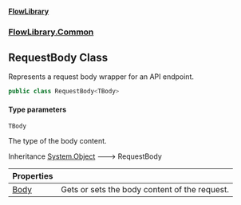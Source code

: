 #### [FlowLibrary](FlowLibrary.md 'FlowLibrary')
### [FlowLibrary.Common](FlowLibrary.Common.md 'FlowLibrary.Common')

## RequestBody<TBody> Class

Represents a request body wrapper for an API endpoint.

```csharp
public class RequestBody<TBody>
```
#### Type parameters

<a name='FlowLibrary.Common.RequestBody_TBody_.TBody'></a>

`TBody`

The type of the body content.

Inheritance [System.Object](https://docs.microsoft.com/en-us/dotnet/api/System.Object 'System.Object') &#129106; RequestBody<TBody>

| Properties | |
| :--- | :--- |
| [Body](RequestBody_TBody_.Body.md 'FlowLibrary.Common.RequestBody<TBody>.Body') | Gets or sets the body content of the request. |
